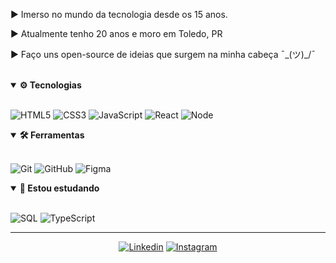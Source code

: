 

▶ Imerso no mundo da tecnologia desde os 15 anos. 

▶ Atualmente tenho 20 anos e moro em Toledo, PR

▶ Faço uns open-source de ideias que surgem na minha cabeça ¯\_(ツ)_/¯




<br>
<details open>
<summary>
  <strong>⚙ Tecnologias</strong>
</summary>
<br>

![HTML5](https://img.shields.io/badge/-HTML5-060606?style=flat&logo=html5)
![CSS3](https://img.shields.io/badge/-CSS3-060606?style=flat&logo=css3)
![JavaScript](https://img.shields.io/badge/-JavaScript-060606?style=flat&logo=javascript)
![React](https://img.shields.io/badge/-React-060606?style=flat&logo=react)
![Node](https://img.shields.io/badge/-NodeJS-060606?style=flat&logo=node.js)

</details>

<details open>
<summary>
  <strong>🛠 Ferramentas</strong>
</summary>
<br>

![Git](https://img.shields.io/badge/-Git-060606?style=flat&logo=git)
![GitHub](https://img.shields.io/badge/-GitHub-060606?style=flat&logo=GitHub)
![Figma](https://img.shields.io/badge/-Figma-060606?style=flat&logo=Figma)


</details>

<details open>
<summary>
  <strong>📝 Estou estudando </strong>
</summary>
<br>

![SQL](https://img.shields.io/badge/-SQL-060606?style=flat&logo=MySQL)
![TypeScript](https://img.shields.io/badge/-Typescript-060606?style=flat&logo=typescript)

</details>

<hr/>
<div align="center">

[![Linkedin](https://img.shields.io/badge/-LinkedIn-060606?style=flat&labelColor=0D0D0D&logo=Linkedin&Color=white)](https://www.linkedin.com/in/silvio-galv%C3%A3o-4182bb1b7/)
[![Instagram](https://img.shields.io/badge/-Instagram-060606?style=flat&labelColor=0D0D0D&logo=instagram&logoColor=white)](https://www.instagram.com/sgabriel1503/)


</div>
